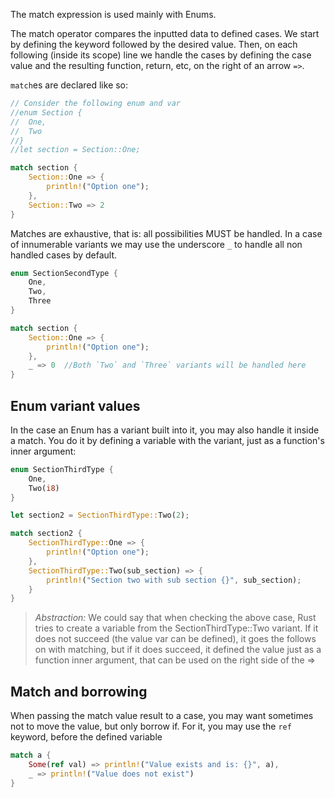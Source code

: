 The match expression is used mainly with Enums. 

The match operator compares the inputted data to defined cases. We start by defining the keyword followed by the desired value. Then, on each following (inside its scope) line we handle the cases by defining the case value and the resulting function, return, etc, on the right of an arrow ``=>``.

``match``es are declared like so:
```rust 
// Consider the following enum and var
//enum Section {
//	One,
//	Two
//}
//let section = Section::One;

match section {
	Section::One => {
		println!("Option one");
	},
	Section::Two => 2
}
```

Matches are exhaustive, that is: all possibilities MUST be handled. 
In a case of innumerable variants we may use the underscore ``_`` to handle all non handled cases by default.

```rust
enum SectionSecondType {
	One,
	Two,
	Three
}

match section {
	Section::One => {
		println!("Option one");
	},
	_ => 0  //Both `Two` and `Three` variants will be handled here
}
```

## Enum variant values
In the case an Enum has a variant built into it, you may also handle it inside a match. You do it by defining a variable with the variant, just as a function's inner argument:
```rust
enum SectionThirdType {
	One,
	Two(i8)
}

let section2 = SectionThirdType::Two(2);

match section2 {
	SectionThirdType::One => {
		println!("Option one");
	},
	SectionThirdType::Two(sub_section) => {
		println!("Section two with sub section {}", sub_section);
	}
}
```

> _Abstraction:_ We could say that when checking the above case, Rust tries to create a variable from the SectionThirdType::Two variant. If it does not succeed (the value var can be defined), it goes the follows on with matching, but if it does succeed, it defined the value just as a function inner argument, that can be used on the right side of the =>

## Match and borrowing
When passing the match value result to a case, you may want sometimes not to move the value, but only borrow if. For it, you may use the ``ref`` keyword, before the defined variable

```rust
match a {
	Some(ref val) => println!("Value exists and is: {}", a),
	_ => println!("Value does not exist")
}
```